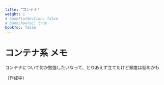 ```yaml
---
title: "コンテナ"
weight: 1
# bookFlatSection: false
# bookShowToC: true
bookToc: false
---
```


# コンテナ系 メモ

コンテナについて何か勉強したいなって、とりあえず立てたけど頻度は低めかも

（作成中）